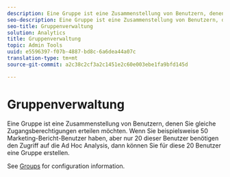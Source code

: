 ```yaml
---
description: Eine Gruppe ist eine Zusammenstellung von Benutzern, denen Sie gleiche Zugangsberechtigungen erteilen möchten. Wenn Sie beispielsweise 50 Marketing-Bericht-Benutzer haben, aber nur 20 dieser Benutzer benötigen den Zugriff auf die Ad Hoc Analysis, dann können Sie für diese 20 Benutzer eine Gruppe erstellen.
seo-description: Eine Gruppe ist eine Zusammenstellung von Benutzern, denen Sie gleiche Zugangsberechtigungen erteilen möchten. Wenn Sie beispielsweise 50 Marketing-Bericht-Benutzer haben, aber nur 20 dieser Benutzer benötigen den Zugriff auf die Ad Hoc Analysis, dann können Sie für diese 20 Benutzer eine Gruppe erstellen.
seo-title: Gruppenverwaltung
solution: Analytics
title: Gruppenverwaltung
topic: Admin Tools
uuid: e5596397-f07b-4887-bd8c-6a6dea44a07c
translation-type: tm+mt
source-git-commit: a2c38c2cf3a2c1451e2c60e003ebe1fa9bfd145d

---
```



# Gruppenverwaltung

Eine Gruppe ist eine Zusammenstellung von Benutzern, denen Sie gleiche Zugangsberechtigungen erteilen möchten. Wenn Sie beispielsweise 50 Marketing-Bericht-Benutzer haben, aber nur 20 dieser Benutzer benötigen den Zugriff auf die Ad Hoc Analysis, dann können Sie für diese 20 Benutzer eine Gruppe erstellen.

See [Groups](/help/admin/user-management2/c-user-groups/groups.md) for configuration information.
